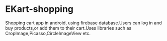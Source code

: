 # EKart-shopping
Shopping cart app in android, using firebase database.Users can log in and buy products,or add them to their cart.Uses libraries such as CropImage,Picasso,CircleImageView etc.
